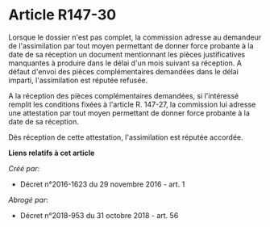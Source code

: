 # Article R147-30

Lorsque  le dossier n'est pas complet, la commission adresse au demandeur de  l'assimilation par tout moyen permettant de
donner force probante à la  date de sa réception un document mentionnant les pièces justificatives  manquantes à produire
dans le délai d'un mois suivant sa réception. A  défaut d'envoi des pièces complémentaires demandées dans le délai  imparti,
l'assimilation est réputée refusée. 

A la  réception des pièces complémentaires demandées, si l'intéressé remplit  les conditions fixées à l'article R. 147-27, la
commission lui adresse  une attestation par tout moyen permettant de donner force probante à la  date de sa réception. 

Dès réception de cette attestation, l'assimilation est réputée accordée.

**Liens relatifs à cet article**

_Créé par_:

  - Décret n°2016-1623 du 29 novembre 2016 - art. 1

_Abrogé par_:

  - Décret n°2018-953 du 31 octobre 2018 - art. 56
